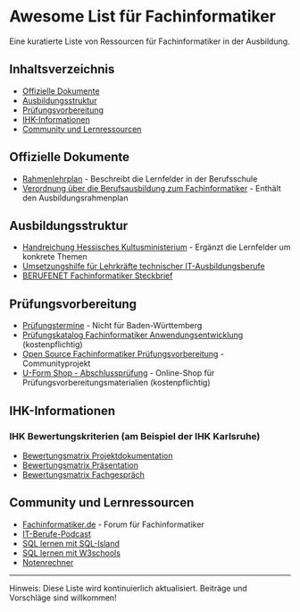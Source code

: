 # Awesome List für Fachinformatiker

Eine kuratierte Liste von Ressourcen für Fachinformatiker in der Ausbildung.

## Inhaltsverzeichnis

- [Offizielle Dokumente](#offizielle-dokumente)
- [Ausbildungsstruktur](#ausbildungsstruktur)
- [Prüfungsvorbereitung](#prüfungsvorbereitung)
- [IHK-Informationen](#ihk-informationen)
- [Community und Lernressourcen](#community-und-lernressourcen)

## Offizielle Dokumente

- [Rahmenlehrplan](https://www.kmk.org/fileadmin/Dateien/pdf/Bildung/BeruflicheBildung/rlp/Fachinformatiker_19-12-13_EL.pdf) - Beschreibt die Lernfelder in der Berufsschule
- [Verordnung über die Berufsausbildung zum Fachinformatiker](https://www.gesetze-im-internet.de/fiausbv/BJNR025000020.html) - Enthält den Ausbildungsrahmenplan

## Ausbildungsstruktur

- [Handreichung Hessisches Kultusministerium](https://kultus.hessen.de/sites/kultusministerium.hessen.de/files/2021-11/handreichung_fachinformatiker_in_it-system-elektronikeri_in.pdf) - Ergänzt die Lernfelder um konkrete Themen
- [Umsetzungshilfe für Lehrkräfte technischer IT-Ausbildungsberufe](https://www.isb.bayern.de/fileadmin/user_upload/Berufliche_Schulen/Berufsschule/Material/Aufgaben_Technische_IT-Berufe/HR_technische_it_ausbildungsberufe_2020.pdf)
- [BERUFENET Fachinformatiker Steckbrief](https://web.arbeitsagentur.de/berufenet/beruf/steckbrief/13814)

## Prüfungsvorbereitung

- [Prüfungstermine](https://www.ihk-aka.de/pruefungen) - Nicht für Baden-Württemberg
- [Prüfungskatalog Fachinformatiker Anwendungsentwicklung](https://www.u-form-shop.de/ihk-pruefungen/pruefungskataloge-abschlusspruefung/fachinformatiker-fachinformatikerin-anwendungsentwicklung-pruefungskatalog-fuer-die-ihk-abschlusspruefung) (kostenpflichtig)
- [Open Source Fachinformatiker Prüfungsvorbereitung](https://fachinformatikerpruefungsvorbereitung.de/) - Communityprojekt
- [U-Form Shop - Abschlussprüfung](https://www.u-form-shop.de/abschlusspruefung/fachinformatiker-fachinformatikerin-1) - Online-Shop für Prüfungsvorbereitungsmaterialien (kostenpflichtig)

## IHK-Informationen

### IHK Bewertungskriterien (am Beispiel der IHK Karlsruhe)
- [Bewertungsmatrix Projektdokumentation](https://www.ihk.de/blueprint/servlet/resource/blob/5348302/75f9e7df3ae41b42592dc1228408717b/bewertungskriterien-projektdokumentation-pdf--data.pdf)
- [Bewertungsmatrix Präsentation](https://www.ihk.de/blueprint/servlet/resource/blob/5347960/360760bdfc53b0a17b6725b5517268a9/bewertungskriterien-praesentation-it-berufe-pdf--data.pdf)
- [Bewertungsmatrix Fachgespräch](https://www.ihk.de/blueprint/servlet/resource/blob/5347952/bbabee8b5913d5b073c694d32b883748/bewertungskriterien-fachgespraech-it-berufe-pdf--data.pdf)

## Community und Lernressourcen

- [Fachinformatiker.de](https://fachinformatiker.de) - Forum für Fachinformatiker
- [IT-Berufe-Podcast](https://it-berufe-podcast.de/)
- [SQL lernen mit SQL-Island](https://sql-island.informatik.uni-kl.de)
- [SQL lernen mit W3schools](https://www.w3schools.com/sql/)
- [Notenrechner](http://caesborn.de/pruefungspage/notenrechner_reformiert.html)


---

Hinweis: Diese Liste wird kontinuierlich aktualisiert. Beiträge und Vorschläge sind willkommen!
